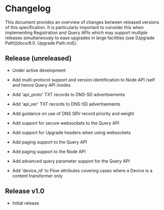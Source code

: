 # Changelog
This document provides an overview of changes between released versions of this specification. It is particularly important to consider this when implementing Registration and Query APIs which may support multiple releases simultaneously to ease upgrades in large facilities (see [Upgrade Path](docs/6.0. Upgrade Path.md)).

## Release (unreleased)
* Under active development

* Add multi-protocol support and version identification to Node API /self and hence Query API /nodes
* Add 'api\_proto' TXT records to DNS-SD advertisements
* Add 'api\_ver' TXT records to DNS-SD advertisements
* Add guidance on use of DNS SRV record priority and weight
* Add support for secure websockets to the Query API
* Add support for Upgrade headers when using websockets
* Add paging support to the Query API
* Add paging support to the Node API
* Add advanced query parameter support for the Query API
* Add 'device\_id' to Flow attributes covering cases where a Device is a content transformer only

## Release v1.0
* Initial release
